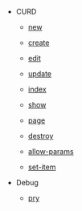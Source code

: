- CURD
  - [new](/curd/001-create/new)
  - [create](/curd/001-create/create)
  
  - [edit](/curd/002-update/edit)
  - [update](/curd/002-update/update)

  - [index](/curd/003-read/index)
  - [show](/curd/003-read/show)
  - [page](/curd/003-read/page)

  - [destroy](/curd/004-destroy/destroy)

  - [allow-params](/curd/005-allow-params/allow-params)
  - [set-item](/curd/006-set-item/set-item)

- Debug
  - [pry](/debug/pry)
